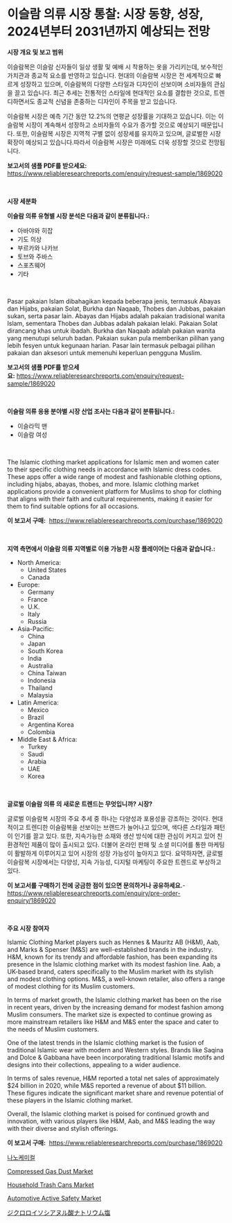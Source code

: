 <p><h1>이슬람 의류 시장 통찰: 시장 동향, 성장, 2024년부터 2031년까지 예상되는 전망</h1></p><p><strong>시장 개요 및 보고 범위</strong></p>
<p><p>이슬람복은 이슬람 신자들이 일상 생활 및 예배 시 착용하는 옷을 가리키는데, 보수적인 가치관과 종교적 요소를 반영하고 있습니다. 현대의 이슬람복 시장은 전 세계적으로 빠르게 성장하고 있으며, 이슬람복의 다양한 스타일과 디자인이 선보이며 소비자들의 관심을 끌고 있습니다. 최근 추세는 전통적인 스타일에 현대적인 요소를 결합한 것으로, 트렌디하면서도 종교적 신념을 존중하는 디자인이 주목을 받고 있습니다.</p><p>이슬람복 시장은 예측 기간 동안 12.2%의 연평균 성장률을 기대하고 있습니다. 이는 이슬람복 시장이 계속해서 성장하고 소비자들의 수요가 증가할 것으로 예상되기 때문입니다. 또한, 이슬람복 시장은 지역적 구별 없이 성장세를 유지하고 있으며, 글로벌한 시장 확장이 예상되고 있습니다.따라서 이슬람복 시장은 미래에도 더욱 성장할 것으로 전망됩니다.</p></p>
<p><strong>보고서의 샘플 PDF를 받으세요:</strong> <a href="https://www.reliableresearchreports.com/enquiry/request-sample/1869020">https://www.reliableresearchreports.com/enquiry/request-sample/1869020</a></p>
<p>&nbsp;</p>
<p><strong>시장 세분화</strong></p>
<p><strong>이슬람 의류 유형별 시장 분석은 다음과 같이 분류됩니다.:</strong></p>
<p><ul><li>아바야와 히잡</li><li>기도 의상</li><li>부르카와 나카브</li><li>토브와 주바스</li><li>스포츠웨어</li><li>기타</li></ul></p>
<p>&nbsp;</p>
<p><p>Pasar pakaian Islam dibahagikan kepada beberapa jenis, termasuk Abayas dan Hijabs, pakaian Solat, Burkha dan Naqaab, Thobes dan Jubbas, pakaian sukan, serta pasar lain. Abayas dan Hijabs adalah pakaian tradisional wanita Islam, sementara Thobes dan Jubbas adalah pakaian lelaki. Pakaian Solat dirancang khas untuk ibadah. Burkha dan Naqaab adalah pakaian wanita yang menutupi seluruh badan. Pakaian sukan pula memberikan pilihan yang lebih fesyen untuk kegunaan harian. Pasar lain termasuk pelbagai pilihan pakaian dan aksesori untuk memenuhi keperluan pengguna Muslim.</p></p>
<p><strong>보고서의 샘플 PDF를 받으세요:</strong>&nbsp;<a href="https://www.reliableresearchreports.com/enquiry/request-sample/1869020">https://www.reliableresearchreports.com/enquiry/request-sample/1869020</a></p>
<p>&nbsp;</p>
<p><strong> 이슬람 의류 응용 분야별 시장 산업 조사는 다음과 같이 분류됩니다.:</strong></p>
<p><ul><li>이슬라믹 맨</li><li>이슬람 여성</li></ul></p>
<p>&nbsp;</p>
<p><p>The Islamic clothing market applications for Islamic men and women cater to their specific clothing needs in accordance with Islamic dress codes. These apps offer a wide range of modest and fashionable clothing options, including hijabs, abayas, thobes, and more. Islamic clothing market applications provide a convenient platform for Muslims to shop for clothing that aligns with their faith and cultural requirements, making it easier for them to find suitable options for all occasions.</p></p>
<p><strong>이 보고서 구매:</strong>&nbsp; <a href="https://www.reliableresearchreports.com/purchase/1869020">https://www.reliableresearchreports.com/purchase/1869020</a></p>
<p>&nbsp;</p>
<p><strong>지역 측면에서 이슬람 의류 지역별로 이용 가능한 시장 플레이어는 다음과 같습니다.:</strong></p>
<p><ul>
    <li>
        North America:
        <ul>
            <li>United States</li>
            <li>Canada</li>
        </ul>
    </li>
    <li>
        Europe:
        <ul>
            <li>Germany</li>
            <li>France</li>
            <li>U.K.</li>
            <li>Italy</li>
            <li>Russia</li>
        </ul>
    </li>
    <li>
        Asia-Pacific:
        <ul>
            <li>China</li>
            <li>Japan</li>
            <li>South Korea</li>
            <li>India</li>
            <li>Australia</li>
            <li>China Taiwan</li>
            <li>Indonesia</li>
            <li>Thailand</li>
            <li>Malaysia</li>
        </ul>
    </li>
    <li>
        Latin America:
        <ul>
            <li>Mexico</li>
            <li>Brazil</li>
            <li>Argentina Korea</li>
            <li>Colombia</li>
        </ul>
    </li>
    <li>
        Middle East & Africa:
        <ul>
            <li>Turkey</li>
            <li>Saudi</li>
            <li>Arabia</li>
            <li>UAE</li>
            <li>Korea</li>
        </ul>
    </li>
    </ul></p>
<p>&nbsp;</p>
<p><strong>글로벌 이슬람 의류 의 새로운 트렌드는 무엇입니까? 시장?</strong></p>
<p><p>글로벌 이슬람복 시장의 주요 추세 중 하나는 다양성과 포용성을 강조하는 것이다. 현대적이고 트렌디한 이슬람복을 선보이는 브랜드가 늘어나고 있으며, 색다른 스타일과 패턴이 인기를 끌고 있다. 또한, 지속가능한 소재와 생산 방식에 대한 관심이 커지고 있어 친환경적인 제품이 많이 출시되고 있다. 더불어 온라인 판매 및 소셜 미디어를 통한 마케팅이 활발하게 이루어지고 있어 시장의 성장 가능성이 높아지고 있다. 요약하자면, 글로벌 이슬람복 시장에서는 다양성, 지속 가능성, 디지털 마케팅이 주요한 트렌드로 부상하고 있다.</p></p>
<p><strong>이 보고서를 구매하기 전에 궁금한 점이 있으면 문의하거나 공유하세요.</strong>- <a href="https://www.reliableresearchreports.com/enquiry/pre-order-enquiry/1869020">https://www.reliableresearchreports.com/enquiry/pre-order-enquiry/1869020</a></p>
<p>&nbsp;</p>
<p><strong>주요 시장 참여자</strong></p>
<p><p>Islamic Clothing Market players such as Hennes & Mauritz AB (H&M), Aab, and Marks & Spenser (M&S) are well-established brands in the industry. H&M, known for its trendy and affordable fashion, has been expanding its presence in the Islamic clothing market with its modest fashion line. Aab, a UK-based brand, caters specifically to the Muslim market with its stylish and modest clothing options. M&S, a well-known retailer, also offers a range of modest clothing for its Muslim customers.</p><p>In terms of market growth, the Islamic clothing market has been on the rise in recent years, driven by the increasing demand for modest fashion among Muslim consumers. The market size is expected to continue growing as more mainstream retailers like H&M and M&S enter the space and cater to the needs of Muslim customers.</p><p>One of the latest trends in the Islamic clothing market is the fusion of traditional Islamic wear with modern and Western styles. Brands like Saqina and Dolce & Gabbana have been incorporating traditional Islamic motifs and designs into their collections, appealing to a wider audience.</p><p>In terms of sales revenue, H&M reported a total net sales of approximately $24 billion in 2020, while M&S reported a revenue of about $11 billion. These figures indicate the significant market share and revenue potential of these players in the Islamic clothing market.</p><p>Overall, the Islamic clothing market is poised for continued growth and innovation, with various players like H&M, Aab, and M&S leading the way with their diverse and stylish offerings.</p></p>
<p><strong>이 보고서 구매:</strong>&nbsp;&nbsp;<a href="https://www.reliableresearchreports.com/purchase/1869020">https://www.reliableresearchreports.com/purchase/1869020</a></p>
<p><p><a href="https://github.com/lkwggful07722/Market-Research-Report-List-1/blob/main/41185903094.md">나노케미컬</a></p><p><a href="https://issuu.com/reportprime-2/docs/compressed-gas-dust-market-size-2030.pptx">Compressed Gas Dust Market</a></p><p><a href="https://github.com/ashepherd82/Market-Research-Report-List-3/blob/main/household-trash-cans-market.md">Household Trash Cans Market</a></p><p><a href="https://flame-sidecar-702.notion.site/Automotive-Active-Safety-Market-Provides-Detailed-Segmentation-of-this-Market-based-on-Type-Applica-2358ee543f114a8e9bd1164af187e154">Automotive Active Safety Market</a></p><p><a href="https://github.com/ycmtqqhvk3273/Market-Research-Report-List-1/blob/main/17683203551.md">ジクロロイソシアヌル酸ナトリウム塩</a></p></p>

